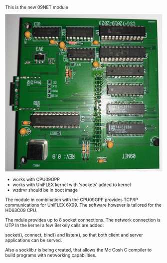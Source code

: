 
 This is the new 09NET module

 
 ![09NET-board](./20231220_092242.jpg)
 
* works with CPU09GPP
* works with UniFLEX kernel with 'sockets' added to kernel
* wzdrvr should be in boot image

The module in combination with the CPU09GPP provides TCP/IP communications
for UniFLEX 6X09. The software however is tailored for the HD63C09 CPU.

The mdule provides up to 8 socket connections.
The network connection is UTP
In the kernel a few Berkely calls are added:

socket(), connect, bind() and listen(), so that both client and server
applications can be served.

Also a socklib.r is being created, that allows the Mc Cosh C compiler to
build programs with networking capabilities.
